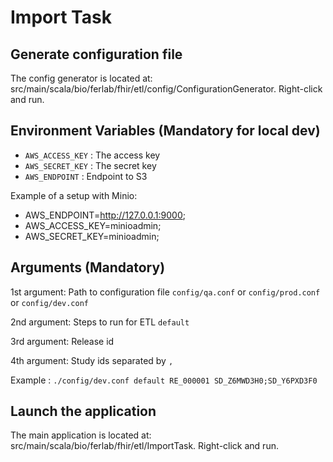 # Import Task

## Generate configuration file

The config generator is located at: src/main/scala/bio/ferlab/fhir/etl/config/ConfigurationGenerator. Right-click and run.

## Environment Variables (Mandatory for local dev)

- `AWS_ACCESS_KEY` : The access key
- `AWS_SECRET_KEY` : The secret key
- `AWS_ENDPOINT`   : Endpoint to S3

Example of a setup with Minio:
- AWS_ENDPOINT=http://127.0.0.1:9000;
- AWS_ACCESS_KEY=minioadmin;
- AWS_SECRET_KEY=minioadmin;

## Arguments (Mandatory)

1st argument: Path to configuration file `config/qa.conf` or `config/prod.conf` or `config/dev.conf`

2nd argument: Steps to run for ETL `default`

3rd argument: Release id

4th argument: Study ids separated by `,`

Example : `./config/dev.conf default RE_000001 SD_Z6MWD3H0;SD_Y6PXD3F0`

## Launch the application

The main application is located at: src/main/scala/bio/ferlab/fhir/etl/ImportTask. Right-click and run.
